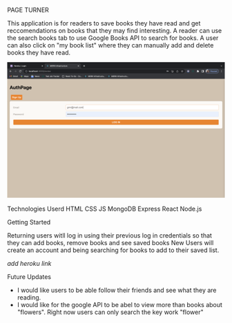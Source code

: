 PAGE TURNER

This application is for readers to save books they have read and get reccomendations on books that they may find interesting. A reader can use the search books tab to use Google Books API to search for books. A user can also click on "my book list" where they can manually add and delete books they have read. 

<img src="Screenshot 2023-05-16 at 11.31.03 AM.png">

Technologies Userd
HTML
CSS
JS
MongoDB
Express
React
Node.js

Getting Started

Returning users witll log in using their previous log in credentials so that they can add books, remove books and see saved books
New Users will create an account and being searching for books to add to their saved list. 

*add heroku link*

Future Updates

- I would like users to be able follow their friends and see what they are reading. 
- I would like for the google API to be abel to view more than books about "flowers". Right now users can only search the key work "flower"

